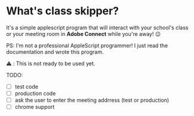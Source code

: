 # What's class skipper?

It's a simple applescript program that will interact with your school's class or your meeting room in **Adobe Connect** while you're away! 😉

PS: I'm not a professional AppleScript programmer! I just read the documentation and wrote this program.

⚠️ : This is not ready to be used yet.

TODO:

- [ ] test code
- [ ] production code
- [ ] ask the user to enter the meeting addrress (test or production)
- [ ] chrome support

